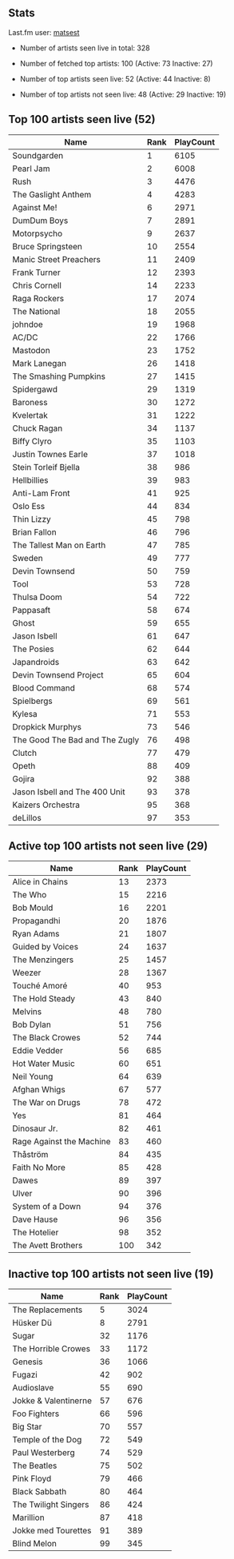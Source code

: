## Stats 


Last.fm user: [matsest](https://www.last.fm/user/matsest)

- Number of artists seen live in total: 328

- Number of fetched top artists: 100 (Active: 73 Inactive: 27)

- Number of top artists seen live: 52 (Active: 44 Inactive: 8)

- Number of top artists not seen live: 48 (Active: 29 Inactive: 19)

## Top 100 artists seen live (52)

Name                           | Rank | PlayCount
------------------------------ | ---- | ---------
Soundgarden                    | 1    | 6105     
Pearl Jam                      | 2    | 6008     
Rush                           | 3    | 4476     
The Gaslight Anthem            | 4    | 4283     
Against Me!                    | 6    | 2971     
DumDum Boys                    | 7    | 2891     
Motorpsycho                    | 9    | 2637     
Bruce Springsteen              | 10   | 2554     
Manic Street Preachers         | 11   | 2409     
Frank Turner                   | 12   | 2393     
Chris Cornell                  | 14   | 2233     
Raga Rockers                   | 17   | 2074     
The National                   | 18   | 2055     
johndoe                        | 19   | 1968     
AC/DC                          | 22   | 1766     
Mastodon                       | 23   | 1752     
Mark Lanegan                   | 26   | 1418     
The Smashing Pumpkins          | 27   | 1415     
Spidergawd                     | 29   | 1319     
Baroness                       | 30   | 1272     
Kvelertak                      | 31   | 1222     
Chuck Ragan                    | 34   | 1137     
Biffy Clyro                    | 35   | 1103     
Justin Townes Earle            | 37   | 1018     
Stein Torleif Bjella           | 38   | 986      
Hellbillies                    | 39   | 983      
Anti-Lam Front                 | 41   | 925      
Oslo Ess                       | 44   | 834      
Thin Lizzy                     | 45   | 798      
Brian Fallon                   | 46   | 796      
The Tallest Man on Earth       | 47   | 785      
Sweden                         | 49   | 777      
Devin Townsend                 | 50   | 759      
Tool                           | 53   | 728      
Thulsa Doom                    | 54   | 722      
Pappasaft                      | 58   | 674      
Ghost                          | 59   | 655      
Jason Isbell                   | 61   | 647      
The Posies                     | 62   | 644      
Japandroids                    | 63   | 642      
Devin Townsend Project         | 65   | 604      
Blood Command                  | 68   | 574      
Spielbergs                     | 69   | 561      
Kylesa                         | 71   | 553      
Dropkick Murphys               | 73   | 546      
The Good The Bad and The Zugly | 76   | 498      
Clutch                         | 77   | 479      
Opeth                          | 88   | 409      
Gojira                         | 92   | 388      
Jason Isbell and The 400 Unit  | 93   | 378      
Kaizers Orchestra              | 95   | 368      
deLillos                       | 97   | 353      

## Active top 100 artists not seen live (29)

Name                     | Rank | PlayCount
------------------------ | ---- | ---------
Alice in Chains          | 13   | 2373     
The Who                  | 15   | 2216     
Bob Mould                | 16   | 2201     
Propagandhi              | 20   | 1876     
Ryan Adams               | 21   | 1807     
Guided by Voices         | 24   | 1637     
The Menzingers           | 25   | 1457     
Weezer                   | 28   | 1367     
Touché Amoré             | 40   | 953      
The Hold Steady          | 43   | 840      
Melvins                  | 48   | 780      
Bob Dylan                | 51   | 756      
The Black Crowes         | 52   | 744      
Eddie Vedder             | 56   | 685      
Hot Water Music          | 60   | 651      
Neil Young               | 64   | 639      
Afghan Whigs             | 67   | 577      
The War on Drugs         | 78   | 472      
Yes                      | 81   | 464      
Dinosaur Jr.             | 82   | 461      
Rage Against the Machine | 83   | 460      
Thåström                 | 84   | 435      
Faith No More            | 85   | 428      
Dawes                    | 89   | 397      
Ulver                    | 90   | 396      
System of a Down         | 94   | 376      
Dave Hause               | 96   | 356      
The Hotelier             | 98   | 352      
The Avett Brothers       | 100  | 342      

## Inactive top 100 artists not seen live (19)

Name                 | Rank | PlayCount
-------------------- | ---- | ---------
The Replacements     | 5    | 3024     
Hüsker Dü            | 8    | 2791     
Sugar                | 32   | 1176     
The Horrible Crowes  | 33   | 1172     
Genesis              | 36   | 1066     
Fugazi               | 42   | 902      
Audioslave           | 55   | 690      
Jokke & Valentinerne | 57   | 676      
Foo Fighters         | 66   | 596      
Big Star             | 70   | 557      
Temple of the Dog    | 72   | 549      
Paul Westerberg      | 74   | 529      
The Beatles          | 75   | 502      
Pink Floyd           | 79   | 466      
Black Sabbath        | 80   | 464      
The Twilight Singers | 86   | 424      
Marillion            | 87   | 418      
Jokke med Tourettes  | 91   | 389      
Blind Melon          | 99   | 345      
